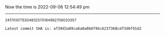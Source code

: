 Now the time is 2022-09-06 12:54:49 pm

---

<small>2417010715304832570164992706020357</small>

```txt
Latest commit SHA is: af39d3a09ca6a0a0b6f9bc6237368cdf3d6f91d2
```
